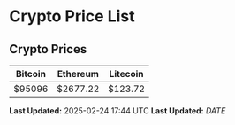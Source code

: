 # Crypto Price List

## Crypto Prices
| Bitcoin | Ethereum | Litecoin |
| ------- | -------- | -------- |
| $95096 | $2677.22 | $123.72 |
**Last Updated:** 2025-02-24 17:44 UTC
**Last Updated:** $DATE$
